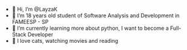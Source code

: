 - 👋 Hi, I’m @LayzaK
- 👀 I’m 18 years old student of Software Analysis and Development in FAMEESP - SP
- 🌱 I’m currently learning more about python, I want to become a Full-Stack Developer
- 💞️ I love cats, watching movies and reading
<!---
LayzaK/LayzaK is a ✨ special ✨ repository because its `README.md` (this file) appears on your GitHub profile.
You can click the Preview link to take a look at your changes.
--->
